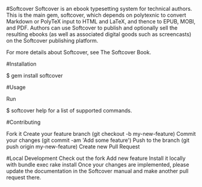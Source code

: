 
#Softcover
Softcover is an ebook typesetting system for technical authors. This is the main gem, softcover, which depends on polytexnic to convert Markdown or PolyTeX input to HTML and LaTeX, and thence to EPUB, MOBI, and PDF. Authors can use Softcover to publish and optionally sell the resulting ebooks (as well as associated digital goods such as screencasts) on the Softcover publishing platform.

For more details about Softcover, see The Softcover Book.

#Installation

$ gem install softcover

#Usage

Run

$ softcover help
for a list of supported commands.

#Contributing

Fork it
Create your feature branch (git checkout -b my-new-feature)
Commit your changes (git commit -am 'Add some feature')
Push to the branch (git push origin my-new-feature)
Create new Pull Request

#Local Development
Check out the fork
Add new feature
Install it locally with bundle exec rake install
Once your changes are implemented, please update the documentation in the Softcover manual and make another pull request there.
